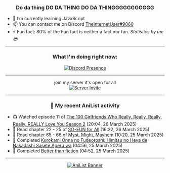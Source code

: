 <div align="center">

### Do da thing DO DA THING DO DA THINGGGGGGGGGGG
</div>

- 🌱 I’m currently learning JavaScript
- 📫 You can contact me on Discord [TheInternetUser#9060](https://discord.com/users/534117072796385300)
- ⚡ Fun fact: 80% of the Fun fact is neither a fact nor fun. _Statistics by me 😎_
<hr>

<div align="center">

### What I'm doing right now:
[![Discord Presence](https://lanyard.cnrad.dev/api/534117072796385300)](https://discord.com/users/534117072796385300)
<hr>

join my server it's open for all <br>
[![Server Invite](https://invidget.switchblade.xyz/bfYgVHxrSs)](https://discord.gg/bfYgVHxrSs)

<hr>
  
### 🌸 My recent AniList activity

</div>

<!-- ANILIST_ACTIVITY:start -->

-   📺 Watched episode 11 of [The 100 Girlfriends Who Really, Really, Really, Really, REALLY Love You Season 2](https://anilist.co/anime/172258) (20:04, 26 March 2025)
-   📖 Read chapter 22 - 25 of [SO-EUN for All](https://anilist.co/manga/179218) (16:22, 26 March 2025)
-   📖 Read chapter 65 - 66 of [Myst, Might, Mayhem](https://anilist.co/manga/175946) (10:20, 25 March 2025)
-   📖 Completed [Kurokami Onna no Fudeoroshi: Himitsu no Heya de Nakadashi Sasete Ageru wa](https://anilist.co/manga/178270) (04:56, 25 March 2025)
-   📖 Completed [Better than fiction](https://anilist.co/manga/170266) (04:52, 25 March 2025)

<!-- ANILIST_ACTIVITY:end -->
<hr>

<div align="center">

[![AniList Banner](https://img.anili.st/User/929966)](https://anilist.co/user/TheInternetUser)

<!-- ![Profile views](https://gpvc.arturio.dev/TheInternetUse7) Since 2023-01-09 -->
<br>


</div>
